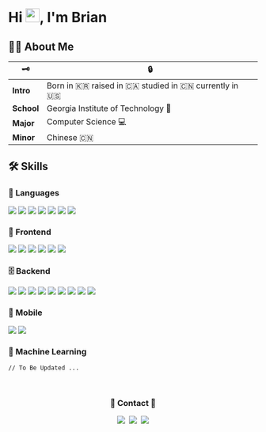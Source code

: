 
<h1>
  Hi <img src="https://media.giphy.com/media/hvRJCLFzcasrR4ia7z/giphy.gif" width="28">,  I'm Brian
</h1>

## 🙋‍♂️ About Me

🗝| 🔒
--------- | ---------  
**Intro**| Born in 🇰🇷 raised in 🇨🇦 studied in 🇨🇳 currently in 🇺🇸
**School** | Georgia Institute of Technology 🐝
**Major** | Computer Science 💻
**Minor** | Chinese 🇨🇳


## 🛠️ Skills

### 👾 Languages
<p>
<img src="https://img.shields.io/badge/Python-3776AB?style=flat-square&logo=Python&logoColor=white"/></a>
<img src="https://img.shields.io/badge/Java-007396?style=flat-square&logo=Java&logoColor=white"/></a>
<img src="https://img.shields.io/badge/Go-22a6b3?style=flat-square&logo=Go&logoColor=white"/></a>
<img src="https://img.shields.io/badge/JS-cc8e35?style=flat-square&logo=Javascript&logoColor=white"/></a>
<img src="https://img.shields.io/badge/TypeScript-227093?style=flat-square&logo=Typescript&logoColor=white"/></a>
<img src="https://img.shields.io/badge/Swift-706fd3?style=flat-square&logo=Swift&logoColor=white"/></a>
<img src="https://img.shields.io/badge/C-54a0ff?style=flat-square&logo=C&logoColor=white"/></a>
</p>

### 🎨 Frontend

<p>
<img src="https://img.shields.io/badge/HTML-E34F26?style=flat-square&logo=html5&logoColor=white"/></a>
<img src="https://img.shields.io/badge/CSS-1572B6?style=flat-square&logo=CSS3&logoColor=white"/></a>
<img src="https://img.shields.io/badge/Bootstrap-7952B3?style=flat-square&logo=Bootstrap&logoColor=white"/></a>
<img src="https://img.shields.io/badge/Tailwind-38B2AC?style=flat-square&logo=Tailwind-CSS&logoColor=white"/></a>
<img src="https://img.shields.io/badge/ReactJS-3c6382?style=flat-square&logo=React&logoColor=white"/></a>
<img src="https://img.shields.io/badge/Vue.js-4FC08D?style=flat-square&logo=Vue-dot-js&logoColor=white"/></a>
</p>

### 🗄 Backend

<p>
<img src="https://img.shields.io/badge/Flask-218c74?style=flat-square&logo=Flask&logoColor=white"/></a>
<img src="https://img.shields.io/badge/Django-092E20?style=flat-square&logo=Django&logoColor=white"/></a>
<img src="https://img.shields.io/badge/AWS-fa983a?style=flat-square&logo=Amazon-AWS&logoColor=white"/></a>
<img src="https://img.shields.io/badge/Node.js-339933?style=flat-square&logo=node-dot-js&logoColor=white"/></a>
<img src="https://img.shields.io/badge/Heroku-430098?style=flat-square&logo=Heroku&logoColor=white"/></a>
<img src="https://img.shields.io/badge/PostgreSQL-227093?style=flat-square&logo=PostgreSQL&logoColor=white"/></a>
<img src="https://img.shields.io/badge/MySQL-808e9b?style=flat-square&logo=MySQL&logoColor=white"/></a>
<img src="https://img.shields.io/badge/GraphQL-E434AA?style=flat-square&logo=GraphQL&logoColor=white"/></a>
<img src="https://img.shields.io/badge/Apollo-311C87?style=flat-square&logo=Apollo-GraphQL&logoColor=white"/></a>
</p>

### 📱 Mobile

<p>
<img src="https://img.shields.io/badge/React Native-3c6382?style=flat-square&logo=React&logoColor=white"/></a> 
<img src="https://img.shields.io/badge/Swift-706fd3?style=flat-square&logo=Swift&logoColor=white"/></a>
</p>

### 🧠 Machine Learning

    // To Be Updated ...

<br>
<h3 align="center"> 📧 Contact 📧 </h3>
<p align="center">
  <a href="www.linkedin.com/in/brian7989"><img src="https://img.shields.io/badge/LinkedIn-0A66C2?style=flat-square&logo=Linkedin&logoColor=white&link=https://www.linkedin.com/in/brian7989/"/></a>&nbsp
  <a href="https://www.facebook.com/brian.ts.lee.0907"><img src="https://img.shields.io/badge/Facebook-1877F2?style=flat-square&logo=Facebook&logoColor=white&link=https://www.facebook.com/brian.ts.lee.0907/"/></a>&nbsp
  <a href="mailto:brian.ts.lee.0907@gmail.com"><img src="https://img.shields.io/badge/Gmail-d14836?style=flat-square&logo=Gmail&logoColor=white&link=brian.ts.lee.0907@gmail.com"/></a>
</p>
<br>
